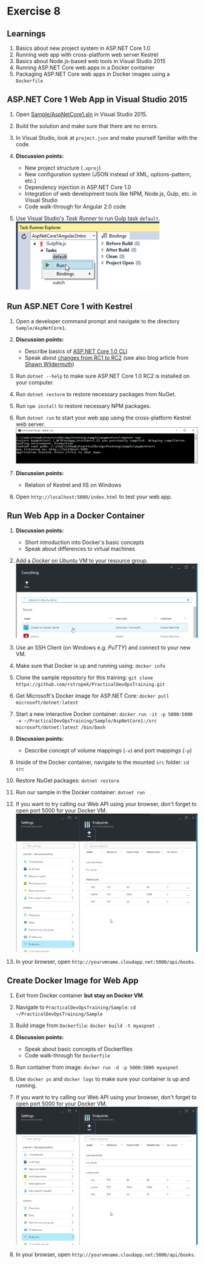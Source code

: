 # Exercise 8


## Learnings

1. Basics about new project system in ASP.NET Core 1.0
1. Running web app with cross-platform web server Kestrel
1. Basics about Node.js-based web tools in Visual Studio 2015
1. Running ASP.NET Core web apps in a Docker container
1. Packaging ASP.NET Core web apps in Docker images using a `Dockerfile`


## ASP.NET Core 1 Web App in Visual Studio 2015

1. Open [Sample/AspNetCore1.sln](../Sample/) in Visual Studio 2015.

1. Build the solution and make sure that there are no errors.

1. In Visual Studio, look at `project.json` and make yourself familiar with the code.

1. **Discussion points:**
   * New project structure (`.xproj`)
   * New configuration system (JSON instead of XML, options-pattern, etc.)
   * Dependency injection in ASP.NET Core 1.0
   * Integration of web development tools like NPM, Node.js, Gulp, etc. in Visual Studio
   * Code walk-through for Angular 2.0 code 

1. Use Visual Studio's *Task Runner* to run Gulp task `default`.<br/>
   ![Task Runner](img/visual-studio-run-gulp.png)


## Run ASP.NET Core 1 with Kestrel

1. Open a developer command prompt and navigate to the directory `Sample/AspNetCore1`.

1. **Discussion points:**
   * Describe basics of [ASP.NET Core 1.0 CLI](https://github.com/dotnet/cli/blob/rel/1.0.0/Documentation/intro-to-cli.md)
   * Speak about [changes from RC1 to RC2](http://dotnet.github.io/docs/core-concepts/dnx-migration.html) (see also blog article from [Shawn Wildermuth](https://wildermuth.com/2016/05/17/Converting-an-ASP-NET-Core-RC1-Project-to-RC2))

1. Run `dotnet --help` to make sure ASP.NET Core 1.0 RC2 is installed on your computer.

1. Run `dotnet restore` to restore necessary packages from NuGet.

1. Run `npm install` to restore necessary NPM packages.

1. Run `dotnet run` to start your web app using the cross-platform Kestrel web server.<br/>
   ![Run Kestrel](img/run-kestrel.png)

1. **Discussion points:**
   * Relation of Kestrel and IIS on Windows

1. Open `http://localhost:5000/index.html` to test your web app.


## Run Web App in a Docker Container

1. **Discussion points:**
   * Short introduction into Docker's basic concepts
   * Speak about differences to virtual machines

1. Add a *Docker on Ubuntu* VM to your resource group.<br/>
   ![Docker on Ubuntu](img/create-docker-vm.png)
   
1. Use an SSH Client (on Windows e.g. *PuTTY*) and connect to your new VM.

1. Make sure that Docker is up and running using: `docker info`

1. Clone the sample repository for this training: `git clone https://github.com/rstropek/PracticalDevOpsTraining.git`

1. Get Microsoft's Docker image for ASP.NET Core: `docker pull microsoft/dotnet:latest` 

1. Start a new interactive Docker container: `docker run -it -p 5000:5000 -v ~/PracticalDevOpsTraining/Sample/AspNetCore1:/src microsoft/dotnet:latest /bin/bash`

1. **Discussion points:**
   * Describe concept of volume mappings (`-v`) and port mappings (`-p`)

1. Inside of the Docker container, navigate to the mounted `src` folder: `cd src`

1. Restore NuGet packages: `dotnet restore`

1. Run our sample in the Docker container: `dotnet run`

1. If you want to try calling our Web API using your browser, don't forget to open port 5000 for your Docker VM.<br/>
   ![Open Port](img/azure-open-vm-ports.png)

1. In your browser, open `http://yourvmname.cloudapp.net:5000/api/books`.


## Create Docker Image for Web App

1. Exit from Docker container **but stay on Docker VM**.

1. Navigate to `PracticalDevOpsTraining/Sample`: `cd ~/PracticalDevOpsTraining/Sample`

1. Build image from `Dockerfile`: `docker build -t myaspnet .`

1. **Discussion points:**
   * Speak about basic concepts of Dockerfiles
   * Code walk-through for `Dockerfile`

1. Run container from image: `docker run -d -p 5000:5000 myaspnet`

1. Use `docker ps` and `docker logs` to make sure your container is up and running.

1. If you want to try calling our Web API using your browser, don't forget to open port 5000 for your Docker VM.<br/>
   ![Open Port](img/azure-open-vm-ports.png)

1. In your browser, open `http://yourvmname.cloudapp.net:5000/api/books`.
